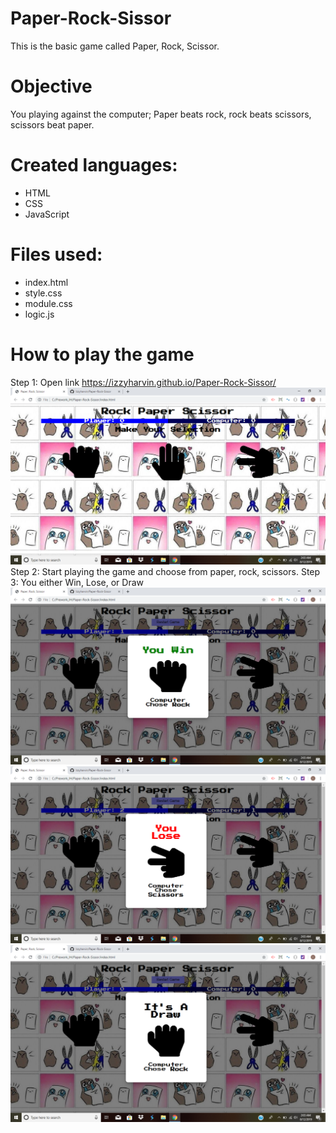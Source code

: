 # Paper-Rock-Sissor
This is the basic game called Paper, Rock, Scissor.

# Objective
You playing against the computer; Paper beats rock, rock beats scissors, scissors beat paper.

# Created languages:
* HTML
* CSS
* JavaScript

# Files used:
* index.html
* style.css
* module.css
* logic.js
 
# How to play the game
Step 1: Open link https://izzyharvin.github.io/Paper-Rock-Sissor/<br>
![Game](./pictures/Game.png)<br>
Step 2: Start playing the game and choose from paper, rock, scissors.
Step 3: You either Win, Lose, or Draw<br>
![Win](./pictures/Win.png)<br>
![Lose](./pictures/Lose.png)<br>
![Draw](./pictures/Draw.png)<br>